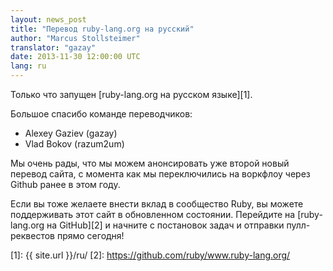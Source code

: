 ```yaml
---
layout: news_post
title: "Перевод ruby-lang.org на русский"
author: "Marcus Stollsteimer"
translator: "gazay"
date: 2013-11-30 12:00:00 UTC
lang: ru
---
```


Только что запущен [ruby-lang.org на русском языке][1].

Большое спасибо команде переводчиков:

 * Alexey Gaziev (gazay)
 * Vlad Bokov (razum2um)

Мы очень рады, что мы можем анонсировать уже второй новый перевод сайта,
с момента как мы переключились на воркфлоу через Github ранее в этом
году.

Если вы тоже желаете внести вклад в сообщество Ruby,
вы можете поддерживать этот сайт в обновленном состоянии.
Перейдите на [ruby-lang.org на GitHub][2] и начните
с постановок задач и отправки пулл-реквестов прямо сегодня!



[1]: {{ site.url }}/ru/
[2]: https://github.com/ruby/www.ruby-lang.org/
